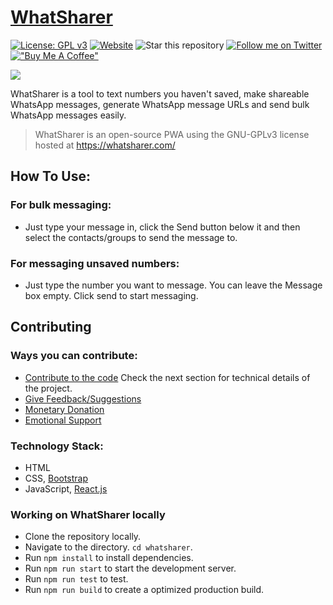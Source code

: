 # [WhatSharer](https://whatsharer.com)

[![License: GPL v3](https://img.shields.io/badge/License-GPLv3-blue.svg)](https://www.gnu.org/licenses/gpl-3.0)
[![Website](https://img.shields.io/website?down_message=Offline&label=Website&up_message=Online&url=https%3A%2F%2Fwhatsharer.com)](https://whatsharer.com)
![Star this repository](https://img.shields.io/github/stars/recurshawn/WhatSharer?style=social)
[![Follow me on Twitter](https://img.shields.io/twitter/follow/recurshawn?style=social)](https://twitter.com/recurshawn)
[!["Buy Me A Coffee"](https://www.buymeacoffee.com/assets/img/custom_images/orange_img.png)](https://www.buymeacoffee.com/recurshawn)


![](https://repository-images.githubusercontent.com/196349395/4408f980-d063-11ea-9000-a9a28a3de50a)

WhatSharer is a tool to text numbers you haven't saved, make shareable WhatsApp messages, generate WhatsApp message URLs and send bulk WhatsApp messages easily.

> WhatSharer is an open-source PWA using the GNU-GPLv3 license hosted at https://whatsharer.com/

## How To Use: ##
### **For bulk messaging:**
- Just type your message in, click the Send button below it and then select the contacts/groups to send the message to.

### **For messaging unsaved numbers:**
- Just type the number you want to message. You can leave the Message box empty. Click send to start messaging.

## Contributing ##
### Ways you can contribute: ###
- [Contribute to the code](https://github.com/recurshawn/WhatSharer) Check the next section for technical details of the project.
- [Give Feedback/Suggestions](https://docs.google.com/forms/d/e/1FAIpQLSei0WGO4ZvCdyD9fiAmV_CAltPz_cIfzULnSif2YPTvGuJIUA/viewform)
- [Monetary Donation](https://ko-fi.com/recurshawn)
- [Emotional Support](https://twitter.com/Incept_shawn)

### Technology Stack: ###
- HTML
- CSS, [Bootstrap](http://getbootstrap.com/)
- JavaScript, [React.js](https://reactjs.org/)

### Working on WhatSharer locally ###
- Clone the repository locally. 
- Navigate to the directory. `cd whatsharer`.
- Run `npm install` to install dependencies.
- Run `npm run start` to start the development server.
- Run `npm run test` to test.
- Run `npm run build` to create a optimized production build.

